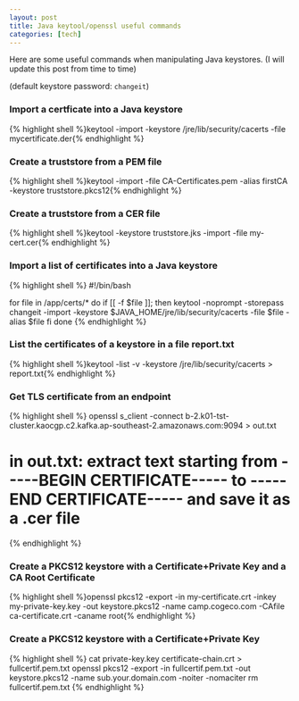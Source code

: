 ```yaml
---
layout: post
title: Java keytool/openssl useful commands
categories: [tech]
---
```

Here are some useful commands when manipulating Java keystores. (I will update this post from time to time)

(default keystore password: `changeit`)

<h3>Import a certficate into a Java keystore</h3>

{% highlight shell %}keytool -import -keystore /jre/lib/security/cacerts -file mycertificate.der{% endhighlight %}

<h3>Create a truststore from a PEM file</h3> 

{% highlight shell %}keytool -import -file CA-Certificates.pem -alias firstCA -keystore truststore.pkcs12{% endhighlight %}

<h3>Create a truststore from a CER file</h3>

{% highlight shell %}keytool -keystore truststore.jks -import -file my-cert.cer{% endhighlight %}

<h3>Import a list of certificates into a Java keystore</h3>

{% highlight shell %}
#!/bin/bash

for file in /app/certs/* 
do
    if [[ -f $file ]]; then
        keytool -noprompt -storepass changeit -import -keystore $JAVA_HOME/jre/lib/security/cacerts -file $file -alias $file
    fi
done
{% endhighlight %}

<h3>List the certificates of a keystore in a file report.txt</h3>

{% highlight shell %}keytool -list -v -keystore /jre/lib/security/cacerts > report.txt{% endhighlight %}

<h3>Get TLS certificate from an endpoint</h3>

{% highlight shell %}
openssl s_client -connect b-2.k01-tst-cluster.kaocgp.c2.kafka.ap-southeast-2.amazonaws.com:9094 > out.txt

# in out.txt: extract text starting from -----BEGIN CERTIFICATE----- to -----END CERTIFICATE----- and save it as a .cer file
{% endhighlight %}

<h3>Create a PKCS12 keystore with a Certificate+Private Key and a CA Root Certificate</h3>

{% highlight shell %}openssl pkcs12 -export -in my-certificate.crt -inkey my-private-key.key -out keystore.pkcs12 -name camp.cogeco.com -CAfile ca-certificate.crt -caname root{% endhighlight %}

<h3>Create a PKCS12 keystore with a Certificate+Private Key</h3>

{% highlight shell %}
cat private-key.key certificate-chain.crt > fullcertif.pem.txt
openssl pkcs12 -export -in fullcertif.pem.txt -out keystore.pkcs12 -name sub.your.domain.com -noiter -nomaciter
rm fullcertif.pem.txt
{% endhighlight %}
